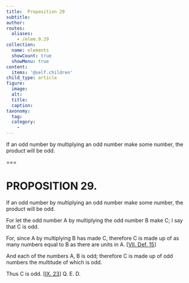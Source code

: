 ```yaml
---
title:  Proposition 29
subtitle: 
author:
routes:
  aliases:
    - /elem.9.29
collection:
  name: elements
  showCount: true
  showMenu: true
content:
  items: '@self.children'
child_type: article
figure:
  image:
  alt:
  title:
  caption:
taxonomy:
  tag:
  category:
    - 
---
```


<p>
       <hi rend="ital">If an odd number by multiplying an odd number make some number, the product will be odd.</hi>
      </p>

===

<h1>PROPOSITION 29.</h1>
<p>
       <span class="ital">If an odd number by multiplying an odd number make some number, the product will be odd.</span>
      </p>

<p>For let the odd number <span class="ital">A</span> by multiplying the odd number <span class="ital">B</span> make <span class="ital">C</span>; I say that <span class="ital">C</span> is odd. 
      </p>

<p>For, since <span class="ital">A</span> by multiplying <span class="ital">B</span> has made <span class="ital">C</span>, <pb n="417"/>therefore <span class="ital">C</span> is made up of as many numbers equal to <span class="ital">B</span> as there are units in <span class="ital">A</span>. [<a href="/elem.7.def.15">VII. Def. 15</a>] </p>

<p>And each of the numbers <span class="ital">A</span>, <span class="ital">B</span> is odd; therefore <span class="ital">C</span> is made up of odd numbers the multitude of which is odd. </p>

<p>Thus <span class="ital">C</span> is odd. [<a href="/elem.9.23">IX. 23</a>] Q. E. D.</p>
